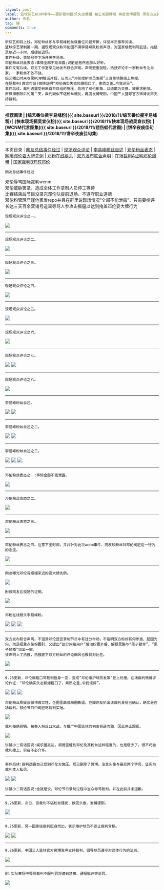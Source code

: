 ```yaml
---
layout: post
label: 篮球综艺WCNM事件——更新裁判批dl失态爆粗 被公关删博后 再度发博硬刚 得官方支持
author: 佚名
tag: 锤
comments: true
---
```


    新综艺即将上线，邓伦粉丝即与李易峰粉丝就番位问题开撕，详见本页推荐阅读。
    篮球综艺录制第一期，据现场观众称邓伦因不满李易峰队粉丝声浪，对国家级裁判骂脏话，拖延录制近一小时，后提前退场。
    事件升级，营销号齐下场开黑李易峰。
    邓伦粉丝对此表态:事情全部不能泄露;说脏话居然也那么好听。
    事件又有后续，双方工作室罕见地发布联合声明。声明避重就轻，热搜评论中一家粉丝专注自家，一家粉丝不依不饶。
    综艺播出时未收录WCNM脏话片段，反而以“邓伦维护球员发飙”走真性情路线上热搜。
    在场裁判(真实可证)微博证明“邓伦确实失态和爆粗口了，素质之差…令我诧异”。
    事件后续，裁判透露受到来自节目组的施压，影响了邓伦形象，以道歉为交换，被要求删博。
    原微博删除后的第二天，裁判疑似不堪粉丝骚扰，再度发博硬刚。中国三人篮球官方微博发声支持裁判。
    
---
#### 推荐阅读 | [综艺番位撕李易峰粉]({{ site.baseurl }}/2018/11/综艺番位撕李易峰粉)  | [快本现场撕吴宣仪粉]({{ site.baseurl }}/2018/11/快本现场战吴宣仪粉) | [WCNM代言图集]({{ site.baseurl }}/2018/11/悲伤蛙代言图) | [饼卒夜痰佳句集]({{ site.baseurl }}/2018/11/饼卒夜痰佳句集)
---
本页目录 \| [网友总结事件经过](#dxjja) \| [现场观众评论](#dxjjb)  \| [李易峰粉丝自述](#dxjje) \| [邓伦粉丝表态](#dxjjc)  \| [网曝邓伦耍大牌先例](#dxjjd)  \| [邓粉在线掰头](#dxjjf) \| [双方发布联合声明](#dxjjg) \| [在场裁判A证明邓伦爆粗](#dxjjh) \| [国家裁判B开怼邓伦](#dxjji)

<a class="anchor" name="dxjja"></a>

    网友总结事件经过

邓伦辱骂国际裁判wcnm  
邓伦威胁罢录，造成全体工作录制人员停工等待  
比赛结束后节目没录完邓伦队提前退场，不遵守职业道德  
邓伦粉管理严谨他家发repo并且在群里说现场情况“全部不能泄露”，只需要控评  
长达三天百余营销号造谣辱骂人参攻击撕逼以达到掩盖邓伦耍大牌行为

<a class="anchor" name="dxjjb"></a>

    现场观众评论之一。

<img src="{{ site.baseurl }}/images/005Ygb2Lly1g61ci2o1v1j30u01sgaic.jpg">

---

    现场观众评论之二。

<img src="{{ site.baseurl }}/images/Screen Shot 2019-08-16 at 4.11.44 AM.png">

---

    现场观众评论之三。
    
<img src="{{ site.baseurl }}/images/aI8wmWfUkDGSqLb.jpg">

---

    现场观众评论之四。
    
<img src="{{ site.baseurl }}/images/6eLCqNMxoWB3bsw.jpg">

---

    现场观众评论之五。
    
<img src="{{ site.baseurl }}/images/Screen Shot 2019-08-16 at 12.36.39 AM.png">

---

    现场观众评论之六。

<img src="{{ site.baseurl }}/images/mZsOLF.jpg">

---

    现场观众评论之七。

<img src="{{ site.baseurl }}/images/ePkgaQJlDybOc5z.jpg">
<img src="{{ site.baseurl }}/images/8nJyMFSTf4VtUv6.png">

---

    现场观众评论之八。

<img src="{{ site.baseurl }}/images/uuxmh6.jpg">

---

<a class="anchor" name="dxjje"></a>

    李易峰粉丝自述。
    
<img src="{{ site.baseurl }}/images/311337428.jpg">
<img src="{{ site.baseurl }}/images/311337429.jpg">

---

    李易峰粉丝自述之二。
    
<img src="{{ site.baseurl }}/images/Screen Shot 2019-08-16 at 4.07.00 AM.png">
<img src="{{ site.baseurl }}/images/Screen Shot 2019-08-16 at 4.07.10 AM.png">

---

    李易峰粉丝自述之三。
    
<img src="{{ site.baseurl }}/images/419d09d3ly1g61i8b62jxj20tz1lv1ho.jpg">
<img src="{{ site.baseurl }}/images/419d09d3ly1g61i8c2am9j20tx6sau0y.jpg">
<img src="{{ site.baseurl }}/images/419d09d3ly1g61i8csko1j20tz2nl1jk.jpg">

---

<a class="anchor" name="dxjjc"></a>

    邓伦粉丝表态之一:事情全部不能泄露。
    
<img src="{{ site.baseurl }}/images/5x74RuWlmdAnHPt.jpg">

---

    邓伦粉丝表态之二。
    
<img src="{{ site.baseurl }}/images/5orbX6fvtWiZMCk.jpg">

---

    邓伦粉丝表态之三。
    
<img src="{{ site.baseurl }}/images/weQZmb97HJXfYDa.jpg">

---

    邓伦粉丝表态之四。注意下图时间，并非针对此次wcnm事件，而反映粉丝对邓伦飚脏这一行为的态度。

<img src="{{ site.baseurl }}/images/IOzPXZJDL9cANv6.jpg">

---

<a class="anchor" name="dxjjd"></a>

    网友曝光邓伦有姗姗来迟的耍大牌先例。

<img src="{{ site.baseurl }}/images/Screen Shot 2019-08-16 at 1.28.00 AM.png">

    附该网友在现场的证明。
    
<img src="{{ site.baseurl }}/images/Screen Shot 2019-08-16 at 1.26.05 AM.png">

---

<a class="anchor" name="dxjjf"></a>

    邓粉在线掰头李易峰粉。
    
<img src="{{ site.baseurl }}/images/311326599.jpg">
<img src="{{ site.baseurl }}/images/311326600.jpg">
<img src="{{ site.baseurl }}/images/311326598.jpg">

---


<a class="anchor" name="dxjjg"></a>

    双方发布联合声明。不澄清邓伦是否录制节目中有过分举动，不指明双方粉丝有何矛盾、起因为何，而是把重点往粉圈引，又提出“部分网络用户”煽动粉圈矛盾，解题思路与“黑子锁单”、“黑子锁播”如出一辙。
    该声明上了热搜，热搜底下双方粉丝的评论画风也极具对比性。
    
<img src="{{ site.baseurl }}/images/311353445.jpg">


---


<a class="anchor" name="dxjjh"></a>

    9.25更新，邓伦爆粗口骂裁判摇身一变，变成“邓伦维护球员发飙”登上热搜。在场裁判微博评论作证：“邓伦确实失态和爆粗口了，素质之差…令我诧异”。
    
<img src="{{ site.baseurl }}/images/PR73IsLM2gWwUGY.jpg">
<img src="{{ site.baseurl }}/images/gfwxFqsci6MKrW3.png">
<img src="{{ site.baseurl }}/images/wcnm2.png">

    邓伦粉丝质疑该微博真实性，企图歪曲成粉圈撕逼。豆瓣网友扒出该裁判身份已确认，确实是在场裁判。邓伦节目中飚脏骂裁判实锤。
    
<img src="{{ site.baseurl }}/images/cp.png">

    裁判拒绝背锅。被卷入粉丝口水战，与推广中国篮球的初衷背道而驰，因此停止跟组。
    
<img src="{{ site.baseurl }}/images/cp2.png">

    饼铺小二有话要说:娱乐圈虽乱，胡搅蛮缠到邓伦及其粉丝这种程度的，也是极少了。很不巧被裁判撞上，实在不必介怀。
    
---

    事件后续:裁判透露自己受到邓伦方施压，现已删除了微博。注意头像与最后两个字母，证实为裁判本人私信。

<img src="{{ site.baseurl }}/images/OU2PsWktB4Ccmxd.jpg">
<img src="{{ site.baseurl }}/images/VA3ZKGbavJfnyrE.jpg">


    饼铺小二有话要说:也就是说，邓伦节目录制过程中当众辱骂裁判，并在此前并未道歉。
    
---


    9.26更新，次日，该裁判不堪粉丝骚扰，换回头像，发博硬刚。
    
<img src="{{ site.baseurl }}/images/cp4.png">

---


<a class="anchor" name="dxjji"></a>

    9.25更新，另一国家级裁判挺身而出，表示维护球员不该让裁判背锅。
    
<img src="{{ site.baseurl }}/images/Oy36nJdW4sIYXtv.jpg">
<img src="{{ site.baseurl }}/images/EsJuWbrxFktyLn1.jpg">
    

---


<a class="anchor" name="dxjjj"></a>

    9.26更新，中国三人篮球官方微博发声支持裁判，倡导球员遵守对违体行为的法则。
    
<img src="{{ site.baseurl }}/images/cp3.png">

    
---

    附:实际赛场中辱骂裁判不服判罚将遭到禁赛、通报批评等处罚。
    
<img src="{{ site.baseurl }}/images/1RnzHbh6DZ5wXv7.png">
    